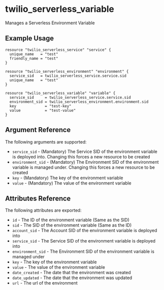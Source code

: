 # twilio_serverless_variable

Manages a Serverless Environment Variable

## Example Usage

```hcl
resource "twilio_serverless_service" "service" {
  unique_name   = "test"
  friendly_name = "test"
}

resource "twilio_serverless_environment" "environment" {
  service_sid   = twilio_serverless_service.service.sid
  unique_name   = "test"
}

resource "twilio_serverless_variable" "variable" {
  service_sid     = twilio_serverless_service.service.sid
  environment_sid = twilio_serverless_environment.environment.sid
  key             = "test-key"
  value           = "test-value"
}
```

## Argument Reference

The following arguments are supported:

- `service_sid` - (Mandatory) The Service SID of the environment variable is deployed into. Changing this forces a new resource to be created
- `environment_sid` - (Mandatory) The Environment SID of the environment variable is managed under. Changing this forces a new resource to be created
- `key` - (Mandatory) The key of the environment variable
- `value` - (Mandatory) The value of the environment variable

## Attributes Reference

The following attributes are exported:

- `id` - The ID of the environment variable (Same as the SID)
- `sid` - The SID of the environment variable (Same as the ID)
- `account_sid` - The Account SID of the environment variable is deployed into
- `service_sid` - The Service SID of the environment variable is deployed into
- `environment_sid` - The Environment SID of the environment variable is managed under
- `key` - The key of the environment variable
- `value` - The value of the environment variable
- `date_created` - The date that the environment was created
- `date_updated` - The date that the environment was updated
- `url` - The url of the environment
